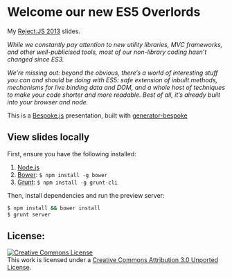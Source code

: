 # Welcome our new ES5 Overlords

My [Reject.JS 2013](http://rejectjs.org/speakers.html#mikemaccana) slides.

*While we constantly pay attention to new utility libraries, MVC frameworks, and other well-publicised tools, most of our non-library coding hasn’t changed since ES3.*

*We’re missing out: beyond the obvious, there’s a world of interesting stuff you can and should be doing with ES5: safe extension of inbuilt methods, mechanisms for live binding data and DOM, and a whole host of techniques to make your code shorter and more readable. Best of all, it’s already built into your browser and node.*

This is a [Bespoke.js](http://markdalgleish.com/projects/bespoke.js) presentation, built with [generator-bespoke](https://github.com/markdalgleish/generator-bespoke)

## View slides locally

First, ensure you have the following installed:

1. [Node.js](http://nodejs.org)
2. [Bower](http://bower.io): `$ npm install -g bower`
3. [Grunt](http://gruntjs.com): `$ npm install -g grunt-cli`

Then, install dependencies and run the preview server:

```bash
$ npm install && bower install
$ grunt server
```

## License:

<a rel="license" href="http://creativecommons.org/licenses/by/3.0/deed.en_US"><img alt="Creative Commons License" style="border-width:0" src="http://i.creativecommons.org/l/by/3.0/88x31.png" /></a><br />This work is licensed under a <a rel="license" href="http://creativecommons.org/licenses/by/3.0/deed.en_US">Creative Commons Attribution 3.0 Unported License</a>.
